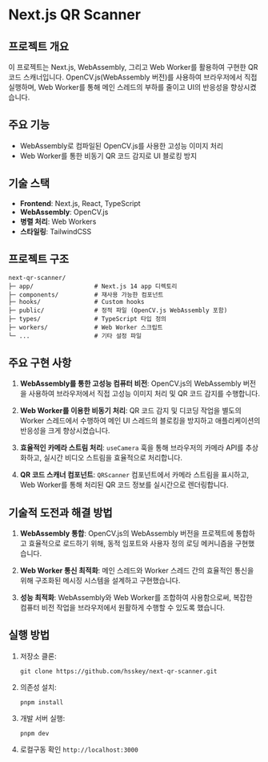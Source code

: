 # Next.js QR Scanner

## 프로젝트 개요

이 프로젝트는 Next.js, WebAssembly, 그리고 Web Worker를 활용하여 구현한 QR 코드 스캐너입니다. OpenCV.js(WebAssembly 버전)를 사용하여 브라우저에서 직접 실행하며, Web Worker를 통해 메인 스레드의 부하를 줄이고 UI의 반응성을 향상시켰습니다.

## 주요 기능

- WebAssembly로 컴파일된 OpenCV.js를 사용한 고성능 이미지 처리
- Web Worker를 통한 비동기 QR 코드 감지로 UI 블로킹 방지

## 기술 스택

- **Frontend**: Next.js, React, TypeScript
- **WebAssembly**: OpenCV.js
- **병렬 처리**: Web Workers
- **스타일링**: TailwindCSS

## 프로젝트 구조

```
next-qr-scanner/
├─ app/                 # Next.js 14 app 디렉토리
├─ components/          # 재사용 가능한 컴포넌트
├─ hooks/               # Custom hooks
├─ public/              # 정적 파일 (OpenCV.js WebAssembly 포함)
├─ types/               # TypeScript 타입 정의
├─ workers/             # Web Worker 스크립트
└─ ...                  # 기타 설정 파일
```

## 주요 구현 사항

1. **WebAssembly를 통한 고성능 컴퓨터 비전**: OpenCV.js의 WebAssembly 버전을 사용하여 브라우저에서 직접 고성능 이미지 처리 및 QR 코드 감지를 수행합니다.

2. **Web Worker를 이용한 비동기 처리**: QR 코드 감지 및 디코딩 작업을 별도의 Worker 스레드에서 수행하여 메인 UI 스레드의 블로킹을 방지하고 애플리케이션의 반응성을 크게 향상시켰습니다.

3. **효율적인 카메라 스트림 처리**: `useCamera` 훅을 통해 브라우저의 카메라 API를 추상화하고, 실시간 비디오 스트림을 효율적으로 처리합니다.

4. **QR 코드 스캐너 컴포넌트**: `QRScanner` 컴포넌트에서 카메라 스트림을 표시하고, Web Worker를 통해 처리된 QR 코드 정보를 실시간으로 렌더링합니다.

## 기술적 도전과 해결 방법

1. **WebAssembly 통합**: OpenCV.js의 WebAssembly 버전을 프로젝트에 통합하고 효율적으로 로드하기 위해, 동적 임포트와 사용자 정의 로딩 메커니즘을 구현했습니다.

2. **Web Worker 통신 최적화**: 메인 스레드와 Worker 스레드 간의 효율적인 통신을 위해 구조화된 메시징 시스템을 설계하고 구현했습니다.

3. **성능 최적화**: WebAssembly와 Web Worker를 조합하여 사용함으로써, 복잡한 컴퓨터 비전 작업을 브라우저에서 원활하게 수행할 수 있도록 했습니다.

## 실행 방법

1. 저장소 클론:
   ```
   git clone https://github.com/hsskey/next-qr-scanner.git
   ```

2. 의존성 설치:
   ```
   pnpm install
   ```

3. 개발 서버 실행:
   ```
   pnpm dev
   ```

4. 로컬구동 확인 `http://localhost:3000`


